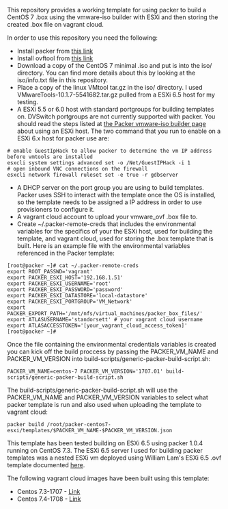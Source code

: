 This repository provides a working template for using packer to build a CentOS 7 .box using the vmware-iso builder with ESXi and then storing the created .box file on vagrant cloud.

In order to use this repository you need the following:
* Install packer from [this link](https://www.packer.io/downloads.html)
* Install ovftool from [this link](https://my.vmware.com/web/vmware/details?productId=353&downloadGroup=OVFTOOL400)
* Download a copy of the CentOS 7 minimal .iso and put is into the iso/ directory. You can find more details about this by looking at the iso/info.txt file in this repository.
* Place a copy of the linux VMtool tar.gz in the iso/ directory. I used VMwareTools-10.1.7-5541682.tar.gz pulled from a ESXi 6.5 host for my testing.
* A ESXi 5.5 or 6.0 host with standard portgroups for building templates on. DVSwitch portgroups are not currently supported with packer. You should read the steps listed at [the Packer vmware-iso builder page](https://www.packer.io/docs/builders/vmware-iso.html#building-on-a-remote-vsphere-hypervisor) about using an ESXi host.
The two command that you run to enable on a ESXi 6.x host for packer use are:
```
# enable GuestIpHack to allow packer to determine the vm IP address before vmtools are installed
esxcli system settings advanced set -o /Net/GuestIPHack -i 1
# open inbound VNC connections on the firewall
esxcli network firewall ruleset set -e true -r gdbserver
```
* A DHCP server on the port group you are using to build templates. Packer uses SSH to interact with the template once the OS is installed, so the template needs to be assigned a IP address in order to use provisioners to configure it.
* A vagrant cloud account to upload your vmware_ovf .box file to.
* Create ~/.packer-remote-creds that includes the environmental variables for the specifics of your the ESXi host, used for building the template, and vagrant cloud, used for storing the .box template that is built. Here is an example file with the environmental variables referenced in the Packer template:
```
[root@packer ~]# cat ~/.packer-remote-creds 
export ROOT_PASSWD='vagrant'
export PACKER_ESXI_HOST='192.168.1.51'
export PACKER_ESXI_USERNAME='root'
export PACKER_ESXI_PASSWORD='password'
export PACKER_ESXI_DATASTORE='local-datastore'
export PACKER_ESXI_PORTGROUP='VM_Network'
export PACKER_EXPORT_PATH='/mnt/nfs/virtual_machines/packer_box_files/'
export ATLASUSERNAME='standorsett' # your vagrant cloud username
export ATLASACCESSTOKEN='[your_vagrant_cloud_access_token]'
[root@packer ~]# 
```

Once the file containing the environmental credentials variables is created you can kick off the build proccess by passing the PACKER_VM_NAME and PACKER_VM_VERSION into build-scripts/generic-packer-build-script.sh:
```
PACKER_VM_NAME=centos-7 PACKER_VM_VERSION='1707.01' build-scripts/generic-packer-build-script.sh
```
The build-scripts/generic-packer-build-script.sh will use the PACKER_VM_NAME and PACKER_VM_VERSION variables to select what packer template is run and also used when uploading the template to vagrant cloud:
```
packer build /root/packer-centos7-esxi/templates/$PACKER_VM_NAME-$PACKER_VM_VERSION.json
```

This template has been tested building on ESXi 6.5 using packer 1.0.4 running on CentOS 7.3.
The ESXi 6.5 server I used for building packer templates was a nested ESXi vm deployed using William Lam's ESXi 6.5 .ovf template documented [here](http://www.virtuallyghetto.com/2015/12/deploying-nested-esxi-is-even-easier-now-with-the-esxi-virtual-appliance.html).

The following vagrant cloud images have been built using this template:
* Centos 7.3-1707 - [Link](https://app.vagrantup.com/standorsett/boxes/centos-7/versions/1707.01)
* Centos 7.4-1708 - [Link](https://app.vagrantup.com/standorsett/boxes/centos-7/versions/1708.01)

